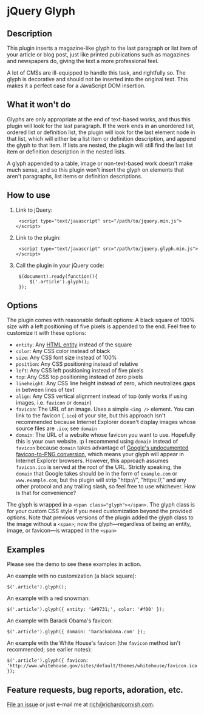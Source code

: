 # jQuery Glyph

## Description

This plugin inserts a magazine-like glyph to the last paragraph or list item of your article or blog post, just like printed publications such as magazines and newspapers do, giving the text a more professional feel.

A lot of CMSs are ill-equipped to handle this task, and rightfully so. The glyph is decorative and should not be inserted into the original text. This makes it a perfect case for a JavaScript DOM insertion.

## What it won't do

Glyphs are only appropriate at the end of text-based works, and thus this plugin will look for the last paragraph. If the work ends in an unordered list, ordered list or definition list, the plugin will look for the last element node in that list, which will either be a list item or definition description, and append the glyph to that item. If lists are nested, the plugin will still find the last list item or definition description in the nested lists.

A glyph appended to a table, image or non-text-based work doesn't make much sense, and so this plugin won't insert the glyph on elements that aren't paragraphs, list items or definition descriptions.

## How to use

1. Link to jQuery:

        <script type="text/javascript" src="/path/to/jquery.min.js"></script>

2. Link to the plugin:

        <script type="text/javascript" src="/path/to/jquery.glyph.min.js"></script>

3. Call the plugin in your jQuery code:

        $(document).ready(function(){
            $('.article').glyph();
        });

## Options

The plugin comes with reasonable default options: A black square of 100% size with a left positioning of five pixels is appended to the end. Feel free to customize it with these options:

- `entity`: Any [HTML entity](http://www.fileformat.info/info/unicode/char/a.htm) instead of the square
- `color`: Any CSS color instead of black
- `size`: Any CSS font size instead of 100%
- `position`: Any CSS positioning instead of relative
- `left`: Any CSS left positioning instead of five pixels
- `top`: Any CSS top positioning instead of zero pixels
- `lineheight`: Any CSS line height instead of zero, which neutralizes gaps in between lines of text
- `align`: Any CSS vertical alignment instead of top (only works if using images, i.e. `favicon` or `domain`)
- `favicon`: The URL of an image. Uses a simple `<img />` element. You can link to the favicon (`.ico`) of your site, but this approach isn't recommended because Internet Explorer doesn't display images whose source files are `.ico`; see `domain`
- `domain`: The URL of a website whose favicon you want to use. Hopefully this is your own website. :p I recommend using `domain` instead of `favicon` because `domain` takes advantage of [Google's undocumented favicon-to-PNG conversion](http://simonwillison.net/2008/Aug/30/favicons/), which means your glyph will appear in Internet Explorer browsers. However, this approach assumes `favicon.ico` is served at the root of the URL. Strictly speaking, the `domain` that Google takes should be in the form of `example.com` or `www.example.com`, but the plugin will strip "http://", "https://," and any other protocol and any trailing slash, so feel free to use whichever. How is that for convenience?

The glyph is wrapped in a `<span class="glyph"></span>`. The glyph class is for your custom CSS style if you need customization beyond the provided options. Note that previous versions of the plugin added the glyph class to the image without a `<span>`; now the glyph&#8212;regardless of being an entity, image, or favicon&#8212;is wrapped in the `<span>`

## Examples

Please see the demo to see these examples in action.

An example with no customization (a black square):

    $('.article').glyph();

An example with a red snowman:

    $('.article').glyph({ entity: '&#9731;', color: '#f00' });

An example with Barack Obama's favicon:

    $('.article').glyph({ domain: 'barackobama.com' });

An example with the White House's favicon (the `favicon` method isn't recommended; see earlier notes):

    $('.article').glyph({ favicon: 'http://www.whitehouse.gov/sites/default/themes/whitehouse/favicon.ico' });

## Feature requests, bug reports, adoration, etc.

[File an issue](https://github.com/richardcornish/jQuery-Glyph/issues) or just e-mail me at [rich@richardcornish.com](mailto:rich@richardcornish.com).